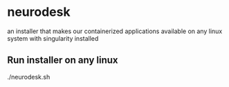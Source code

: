 # neurodesk
an installer that makes our containerized applications available on any linux system with singularity installed

## Run installer on any linux 
./neurodesk.sh